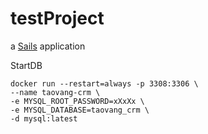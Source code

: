 # testProject

a [Sails](http://sailsjs.org) application


StartDB

    docker run --restart=always -p 3308:3306 \
    --name taovang-crm \
    -e MYSQL_ROOT_PASSWORD=xXxXx \
    -e MYSQL_DATABASE=taovang_crm \
    -d mysql:latest

